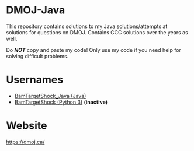 # DMOJ-Java

This repository contains solutions to my Java solutions/attempts at solutions for questions on DMOJ. Contains CCC solutions over the years as well.

Do ***NOT*** copy and paste my code! Only use my code if you need help for solving difficult problems.

# Usernames
 - [BamTargetShock_Java (Java)](https://dmoj.ca/user/BamTargetShock_Java)
 - [BamTargetShock (Python 3)](https://dmoj.ca/user/BamTargetShock) **(inactive)**

# Website
https://dmoj.ca/

